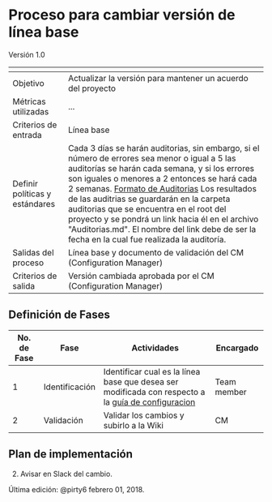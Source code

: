 
# Proceso para cambiar versión de línea base
Versión 1.0


[]() | []()  
--|--
Objetivo| Actualizar la versión para mantener un acuerdo del proyecto
Métricas utilizadas | ...
Criterios de entrada | Línea base
Definir políticas y estándares | Cada 3 días se harán auditorias, sin embargo, si el número de errores sea menor o igual a 5 las auditorías se harán cada semana, y si los errores son iguales o menores a 2 entonces se hará cada 2 semanas. [Formato de Auditorias](https://github.com/CaveLabs-1/Wiki/blob/master/Configuracion/Auditor%C3%ADas%20de%20Configuraci%C3%B3n.docx) Los resultados de las auditrias se guardarán en la carpeta auditorias que se encuentra en el root del proyecto y se pondrá un link hacia él en el archivo "Auditorias.md". El nombre del link debe de ser la fecha en la cual fue realizada la auditoría.
Salidas del proceso | Línea base y documento de validación del CM (Configuration Manager)
Criterios de salida | Versión cambiada aprobada por el CM (Configuration Manager)

## Definición de Fases
No. de Fase | Fase | Actividades | Encargado
------------|------|-------------|-----------
1 | Identificación | Identificar cual es la línea base que desea ser modificada con respecto a la [guía de configuracion](https://github.com/CaveLabs-1/Wiki/blob/master/Configuracion/Guias/Guia%20Configuration%20Item.md) | Team member
2 | Validación | Validar los cambios y subirlo a la Wiki| CM

## Plan de implementación
2. Avisar en Slack del cambio.



Última edición: @pirty6 febrero 01, 2018.
